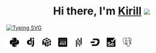 <h1 align="center">Hi there, I'm <a href="https://vk.com/impulse93" target="_blank">Kirill</a> 
<img src="https://github.com/blackcater/blackcater/raw/main/images/Hi.gif" height="32"/></h1>

[![Typing SVG](https://readme-typing-svg.herokuapp.com?color=%2336BCF7&lines=Beginner+Python+Developer)](https://git.io/typing-svg)


  <img src="https://github.com/kimpulse93/kimpulse93/blob/main/MergedImages.jpg" height="32"/></h1>  
